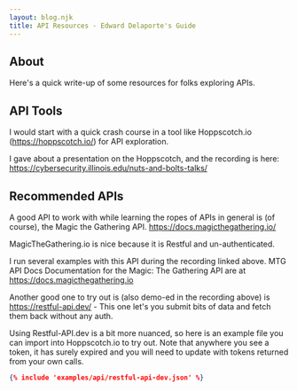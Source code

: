 ```yaml
---
layout: blog.njk
title: API Resources - Edward Delaporte's Guide
---
```


## About

Here's a quick write-up of some resources for folks exploring APIs.

## API Tools

I would start with a quick crash course in a tool like Hoppscotch.io (https://hoppscotch.io/) for API exploration.

I gave about a presentation on the Hoppscotch, and the recording is here:
https://cybersecurity.illinois.edu/nuts-and-bolts-talks/

## Recommended APIs

A good API to work with while learning the ropes of APIs in general is (of course), the Magic the Gathering API.
https://docs.magicthegathering.io/

MagicTheGathering.io is nice because it is Restful and un-authenticated. 

I run several examples with this API during the recording linked above.
MTG API Docs
Documentation for the Magic: The Gathering API are at 
https://docs.magicthegathering.io

Another good one to try out is (also demo-ed in the recording above) is https://restful-api.dev/ - This one let's you submit bits of data and fetch them back without any auth. 

Using Restful-API.dev is a bit more nuanced, so here is an example file you can import into Hoppscotch.io to try out. Note that anywhere you see a token, it has surely expired and you will need to update with tokens returned from your own calls.

```json
{% include 'examples/api/restful-api-dev.json' %}
```
